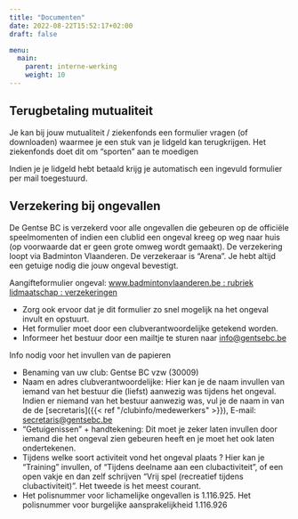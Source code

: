 ```yaml
---
title: "Documenten"
date: 2022-08-22T15:52:17+02:00
draft: false

menu:
  main:
    parent: interne-werking
    weight: 10
---
```


## Terugbetaling mutualiteit
Je kan bij jouw mutualiteit / ziekenfonds een formulier vragen (of downloaden) waarmee je een stuk van je lidgeld kan terugkrijgen. Het ziekenfonds doet dit om “sporten” aan te moedigen

Indien je je lidgeld hebt betaald krijg je automatisch een ingevuld formulier per mail toegestuurd.


## Verzekering bij ongevallen

De Gentse BC is verzekerd voor alle ongevallen die gebeuren op de officiële speelmomenten of indien een clublid een ongeval kreeg op weg naar huis (op voorwaarde dat er geen grote omweg wordt gemaakt). De verzekering loopt via Badminton Vlaanderen. De verzekeraar is “Arena”. Je hebt altijd een getuige nodig die jouw ongeval bevestigt.

Aangifteformulier ongeval: [www.badmintonvlaanderen.be : rubriek lidmaatschap : verzekeringen](https://usercontent.one/wp/www.gentsebc.be/wp-content/uploads/2020/09/Badminton_Vlaanderen__-ONGEVALSAANGIFTEFORMULIER-1.pdf)

* Zorg ook ervoor dat je dit formulier zo snel mogelijk na het ongeval invult en opstuurt.
* Het formulier moet door een clubverantwoordelijke getekend worden.
* Informeer het bestuur door een mailtje te sturen naar info@gentsebc.be

Info nodig voor het invullen van de papieren

* Benaming van uw club: Gentse BC vzw (30009)
* Naam en adres clubverantwoordelijke: Hier kan je de naam invullen van iemand van het bestuur die (liefst) aanwezig was tijdens het ongeval. Indien er niemand van het bestuur aanwezig was, vul je de naam in van de de [secretaris]({{< ref "/clubinfo/medewerkers" >}}), E-mail: secretaris@gentsebc.be
* “Getuigenissen” + handtekening: Dit moet je zeker laten invullen door iemand die het ongeval zien gebeuren heeft en je moet het ook laten ondertekenen.
* Tijdens welke soort activiteit vond het ongeval plaats ? Hier kan je “Training” invullen, of “Tijdens deelname aan een clubactiviteit”, of een open vakje en dan zelf schrijven “Vrij spel (recreatief tijdens clubactiviteit)”. Het tweede is het meest courant.
* Het polisnummer voor lichamelijke ongevallen is 1.116.925. Het polisnummer voor burgelijke aansprakelijkheid 1.116.926

